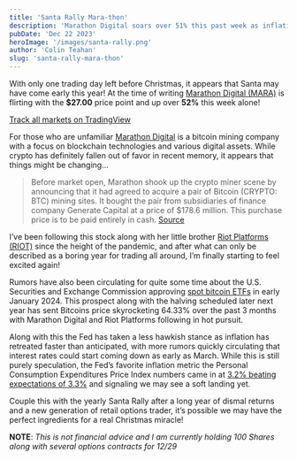 ```yaml
---
title: 'Santa Rally Mara-thon'
description: 'Marathon Digital soars over 51% this past week as inflation cools and speculation around a Bitcoin ETF rises, all in time for the holidays!'
pubDate: 'Dec 22 2023'
heroImage: '/images/santa-rally.png'
author: 'Colin Teahan'
slug: 'santa-rally-mara-thon'
---
```


With only one trading day left before Christmas, it appears that Santa may have come early this year! At the time of writing [Marathon Digital (MARA)](https://www.mara.com/) is flirting with the **$27.00** price point and up over **52%** this week alone!

<!-- TradingView Widget BEGIN -->
<div class="stock-chart" style="440px; border-radius:4px; overflow:none;">
<div class="tradingview-widget-container; corner-radius:8px;">
  <div class="tradingview-widget-container__widget"></div>
  <script type="text/javascript" src="https://s3.tradingview.com/external-embedding/embed-widget-advanced-chart.js" async>
  {
  "width": "100%",
  "height": "440",
  "symbol": "NASDAQ:MARA",
  "interval": "H",
  "timezone": "Etc/UTC",
  "theme": "dark",
  "style": "3",
  "locale": "en",
  "enable_publishing": false,
  "hide_top_toolbar": true,
  "save_image": false,
  "hide_volume": true,
  "support_host": "https://www.tradingview.com"
}
  </script>
</div>
<div class="tradingview-widget-copyright"><a href="https://www.tradingview.com/" rel="noopener nofollow" target="_blank"><span class="orange-text">Track all markets on TradingView</span></a></div>
</div>
<!-- TradingView Widget END -->

For those who are unfamiliar [Marathon Digital](https://www.mara.com/) is a bitcoin mining company with a focus on blockchain technologies and various digital assets. While crypto has definitely fallen out of favor in recent memory, it appears that things might be changing...

> Before market open, Marathon shook up the crypto miner scene by announcing that it had agreed to acquire a pair of Bitcoin (CRYPTO: BTC) mining sites. It bought the pair from subsidiaries of finance company Generate Capital at a price of $178.6 million. This purchase price is to be paid entirely in cash. [Source](https://finance.yahoo.com/news/why-marathon-digital-other-crypto-235300345.html)

I’ve been following this stock along with her little brother [Riot Platforms (RIOT)](https://www.riotplatforms.com/) since the height of the pandemic, and after what can only be described as a boring year for trading all around, I’m finally starting to feel excited again!

Rumors have also been circulating for quite some time about the U.S. Securities and Exchange Commission approving [spot bitcoin ETFs](https://www.cnbc.com/2023/12/22/the-spot-bitcoin-etf-race-could-quickly-reach-your-401k-plan.html) in early January 2024. This prospect along with the halving scheduled later next year has sent Bitcoins price skyrocketing 64.33% over the past 3 months with Marathon Digital and Riot Platforms following in hot pursuit.

Along with this the Fed has taken a less hawkish stance as inflation has retreated faster than anticipated, with more rumors quickly circulating that interest rates could start coming down as early as March. While this is still purely speculation, the Fed’s favorite inflation metric the Personal Consumption Expenditures Price Index numbers came in at [3.2% beating expectations of 3.3%](https://www.cnbc.com/2023/12/22/pce-inflation-november-2023-.html) and signaling we may see a soft landing yet.

Couple this with the yearly Santa Rally after a long year of dismal returns and a new generation of retail options trader, it’s possible we may have the perfect ingredients for a real Christmas miracle!

**NOTE**: _This is not financial advice and I am currently holding 100 Shares along with several options contracts for 12/29_
